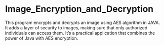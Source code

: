 # Image_Encryption_and_Decryption
This program encrypts and decrypts an image using AES algorithm in JAVA. It adds a layer of security to images, making sure that only authorized individuals can access them. It’s a practical application that combines the power of Java with AES encryption.
